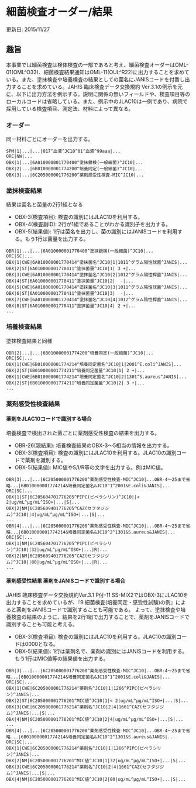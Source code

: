 # 細菌検査オーダー/結果
更新日: 2015/11/27


## 趣旨
本事業では細菌検査は検体検査の一部であると考え、細菌検査オーダーはOML-01(OML^O33)、細菌検査結果通知はOML-11(OUL^R22)に出力することを求めている。また、塗抹検査や培養検査の結果としての菌名にJANISコードを付番し出力することを求めている。JAHIS 臨床検査データ交換規約 Ver.3.1の例示を元に、以下に出力方法を例示する。説明に関係の無いフィールドや、検査項目等のローカルコードは省略している。また、例示中のJLAC10は一例であり、病院で採用している検査項目、測定法、材料によって異なる。

### オーダー

同一材料ごとにオーダーを出力する。

```
SPM|1|...|...|017^血液^JC10^01^血液^99aaa|...
ORC|NW|...
OBX|1|...|6A010000001770400^塗抹鏡検(一般細菌)^JC10|...
OBX|2|...|6B010000001774200^培養同定(一般細菌)^JC10|...
OBX|3|...|6C205000001776200^薬剤感受性検査-MIC^JC10|...
```

### 塗抹検査結果

結果は菌名と菌量の2行1組となる
* OBX-3(検査項目): 検査の識別にはJLAC10を利用する。
* OBX-4(検査副ID): 2行が1組であることがわかる識別子を出力する。
* OBX-5(結果値): 1行は菌名を出力し、菌の識別にはJANISコードを利用する。もう1行は菌量を出力する。

```
OBR|1|...|...|6A010000001770400^塗抹鏡検(一般細菌)^JC10|...
ORC|SC|...
OBX|1|CWE|6A010000001770414^塗抹菌名^JC10|1|1011^グラム陽性球菌^JANIS|...
OBX|2|ST|6A010000001770411^塗抹菌量^JC10|1| 3 +|...
OBX|3|CWE|6A010000001770414^塗抹菌名^JC10|2|1012^グラム陽性桿菌^JANIS|...
OBX|4|ST|6A010000001770411^塗抹菌量^JC10|2|  -|...
OBX|5|CWE|6A010000001770414^塗抹菌名^JC10|3|1011^グラム陰性球菌^JANIS|...
OBX|6|ST|6A010000001770411^塗抹菌量^JC10|3|  -|...
OBX|7|CWE|6A010000001770414^塗抹菌名^JC10|4|1012^グラム陰性桿菌^JANIS|...
OBX|8|ST|6A010000001770411^塗抹菌量^JC10|4| 2 +|...
...
```

### 培養検査結果

塗抹検査結果と同様

```
OBR|2|...|...|6B010000001774200^培養同定(一般細菌)^JC10|...
ORC|SC|...
OBX|1|CWE|6B010000001774214^培養同定菌名^JC10|1|2001^E.coli^JANIS|...
OBX|2|ST|6B010000001774211^培養同定菌量^JC10|1| 2 +|...
OBX|1|CWE|6B010000001774214^培養同定菌名^JC10|2|1301^S.aureus^JANIS|...
OBX|2|ST|6B010000001774211^培養同定菌量^JC10|2| 3 +|...
...
```

### 薬剤感受性検査結果
#### 薬剤をJLAC10コードで識別する場合

培養検査で検出された菌ごとに薬剤感受性検査の結果を出力する。
* OBR-26(親結果): 培養検査結果のOBX-3～5相当の情報を出力する。
* OBX-3(検査項目): 検査の識別にはJLAC10を利用する。JLAC10の識別コードで薬剤を識別する。
* OBX-5(結果値): MIC値やS/I/R等の文字を出力する。例はMIC値。

```
OBR|3|...|...|6C205000001776200^薬剤感受性検査-MIC^JC10|...OBR-4～25まで省略...|6B010000001774214&培養同定菌名&JC10^1^2001&E.coli&JANIS|...
ORC|SC|...
OBX|1|ST|6C205604701776205^PIPC(ピペラシリン)^JC10||< 2|ug/mL^μg/mL^ISO+|...|S|...
OBX|2|NM|6C205609401776205^CAZ(セフタジジム)^JC10||4|ug/mL^μg/mL^ISO+|...|S|...
...
OBR|4|...|...|6C205000001776200^薬剤感受性検査-MIC^JC10|...OBR-4～25まで省略...|6B010000001774214&培養同定菌名&JC10^2^1301&S.aureus&JANIS|...
ORC|SC|...
OBX|1|NM|6C205604701776205^PIPC(ピペラシリン)^JC10||32|ug/mL^μg/mL^ISO+|...|R|...
OBX|2|NM|6C205609401776205^CAZ(セフタジジム)^JC10||80|ug/mL^μg/mL^ISO+|...|R|...
...
```

#### 薬剤感受性結果 薬剤をJANISコードで識別する場合

JAHIS 臨床検査データ交換規約Ver.3.1 P付-11 SS-MIX2ではOBX-3にJLAC10を出力することを求めているが、『9.細菌検査(培養同定・感受性試験)の例』によると薬剤をJANISコードで識別することも可能である。
よって、塗抹検査や培養検査の結果のように、結果を2行1組で出力することで、薬剤をJANISコードで識別することも可能と考える。
* OBX-3(検査項目): 検査の識別にはJLAC10を利用する。JLAC10の識別コードは0000となる。
* OBX-5(結果値): 1行は薬剤名で、薬剤の識別にはJANISコードを利用する。もう1行はMIC値等の結果値を出力する。

```
OBR|3|...|...|6C205000001776200^薬剤感受性検査-MIC^JC10|...OBR-4～25まで省略...|6B010000001774214&培養同定菌名&JC10^1^2001&E.coli&JANIS|...
ORC|SC|...
OBX|1|CWE|6C205000001776214^薬剤名^JC10|1|1266^PIPC(ピペラシリン)^JANIS|...
OBX|2|ST|6C205000001776201^MIC値^JC10|1|< 2|ug/mL^μg/mL^ISO+|...|S|...
OBX|3|CWE|6C205000001776214^薬剤名^JC10|2|4|1661^CAZ(セフタジジム)^JANIS|...|S|...
OBX|4|NM|6C205000001776201^MIC値^JC10|2|4|ug/mL^μg/mL^ISO+|...|S|...
...
OBR|4|...|...|6C205000001776200^薬剤感受性検査-MIC^JC10|...OBR-4～25まで省略...|6B010000001774214&培養同定菌名&JC10^2^1301&S.aureus&JANIS|...
ORC|SC|...
OBX|1|CWE|6C205000001776214^薬剤名^JC10|1|1266^PIPC(ピペラシリン)^JANIS|...
OBX|2|NM|6C205000001776201^MIC値^JC10|1|32|ug/mL^μg/mL^ISO+|...|S|...
OBX|3|CWE|6C205000001776214^薬剤名^JC10|2|4|1661^CAZ(セフタジジム)^JANIS|...|S|...
OBX|4|NM|6C205000001776201^MIC値^JC10|2|80|ug/mL^μg/mL^ISO+|...|S|...
